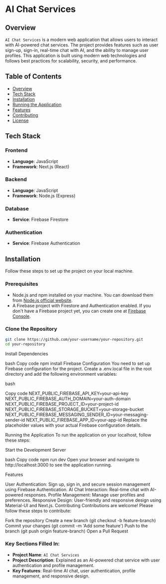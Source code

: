 # AI Chat Services

## Overview

`AI Chat Services` is a modern web application that allows users to interact with AI-powered chat services. The project provides features such as user sign-up, sign-in, real-time chat with AI, and the ability to manage user profiles. This application is built using modern web technologies and follows best practices for scalability, security, and performance.

## Table of Contents

- [Overview](#overview)
- [Tech Stack](#tech-stack)
- [Installation](#installation)
- [Running the Application](#running-the-application)
- [Features](#features)
- [Contributing](#contributing)
- [License](#license)

## Tech Stack

### Frontend

- **Language**: JavaScript
- **Framework**: Next.js (React)

### Backend

- **Language**: JavaScript
- **Framework**: Node.js (Express)

### Database

- **Service**: Firebase Firestore

### Authentication

- **Service**: Firebase Authentication

## Installation

Follow these steps to set up the project on your local machine.

### Prerequisites

- Node.js and npm installed on your machine. You can download them from [Node.js official website](https://nodejs.org/).
- A Firebase project with Firestore and Authentication enabled. If you don't have a Firebase project yet, you can create one at [Firebase Console](https://console.firebase.google.com/).

### Clone the Repository

```bash
git clone https://github.com/your-username/your-repository.git
cd your-repository
```

Install Dependencies

bash
Copy code
npm install
Firebase Configuration
You need to set up Firebase configuration for the project. Create a .env.local file in the root directory and add the following environment variables:

bash

Copy code
NEXT_PUBLIC_FIREBASE_API_KEY=your-api-key
NEXT_PUBLIC_FIREBASE_AUTH_DOMAIN=your-auth-domain
NEXT_PUBLIC_FIREBASE_PROJECT_ID=your-project-id
NEXT_PUBLIC_FIREBASE_STORAGE_BUCKET=your-storage-bucket
NEXT_PUBLIC_FIREBASE_MESSAGING_SENDER_ID=your-messaging-sender-id
NEXT_PUBLIC_FIREBASE_APP_ID=your-app-id
Replace the placeholder values with your actual Firebase configuration details.

Running the Application
To run the application on your localhost, follow these steps:

Start the Development Server

bash
Copy code
npm run dev
Open your browser and navigate to http://localhost:3000 to see the application running.

Features

User Authentication: Sign up, sign in, and secure session management using Firebase Authentication.
AI Chat Interaction: Real-time chat with AI-powered responses.
Profile Management: Manage user profiles and preferences.
Responsive Design: User-friendly and responsive design using Material-UI and Next.js.
Contributing
Contributions are welcome! Please follow these steps to contribute:

Fork the repository
Create a new branch (git checkout -b feature-branch)
Commit your changes (git commit -m 'Add some feature')
Push to the branch (git push origin feature-branch)
Open a Pull Request

### Key Sections Filled In:

- **Project Name**: `AI Chat Services`
- **Project Description**: Explained as an AI-powered chat service with user authentication and profile management.
- **Key Features**: Real-time AI chat, user authentication, profile management, and responsive design.
